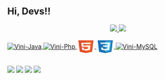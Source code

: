 ## Hi, Devs!!
<div>


</div>



<div align="center">
  <a href="https://github.com/viniciustakeuchi">
  <img height="180em" src="https://github-readme-stats.vercel.app/api?username=viniciustakeuchi&show_icons=true&theme=dark&include_all_commits=true&count_private=true"/>
  <img height="180em" src="https://github-readme-stats.vercel.app/api/top-langs/?username=viniciustakeuchi&layout=compact&langs_count=7&theme=dark"/>
   
</div>
  
  <div style="display: inline_block"><br>
   <img align= "center" alt="Vini-Java" height=30 width "40"
src="https://cdn.jsdelivr.net/gh/devicons/devicon/icons/java/java-original.svg" />
<img align="center" alt="Vini-Php" height="30" width="40" 
  <img src="https://cdn.jsdelivr.net/gh/devicons/devicon/icons/php/php-original.svg" /> 
  <img align="center" alt="Vini-HTML" height="30" width="40" src="https://raw.githubusercontent.com/devicons/devicon/master/icons/html5/html5-original.svg">
  <img align="center" alt="Vini-CSS" height="30" width="40" src="https://raw.githubusercontent.com/devicons/devicon/master/icons/css3/css3-original.svg">  
  <img align="center" alt="Vini-MySQL" height="30" width="40" 
  <img src="https://cdn.jsdelivr.net/gh/devicons/devicon/icons/mysql/mysql-original.svg" />

  
 


</div>
  
##
<div>
  <a href="https://instagram.com/viniciuskzx" target="_blank"><img src="https://img.shields.io/badge/-Instagram-%23E4405F?style=for-the-badge&logo=instagram&logoColor=white" target="_blank"></a>
 <a href="https://discord.gg/vinizerak#4669" target="_blank"><img src="https://img.shields.io/badge/Discord-7289DA?style=for-the-badge&logo=discord&logoColor=white" target="_blank"></a> 
  <a href = "mailto:viniciustakeuchi@gmail.com"><img src="https://img.shields.io/badge/-Gmail-%23333?style=for-the-badge&logo=gmail&logoColor=white" target="_blank"></a>
  <a href="https://www.linkedin.com/in/vin%C3%ADcius-takeuchi-45b978230/" target="_blank"><img src="https://img.shields.io/badge/-LinkedIn-%230077B5?style=for-the-badge&logo=linkedin&logoColor=white" target="_blank"></a>   
  

</div>
  
